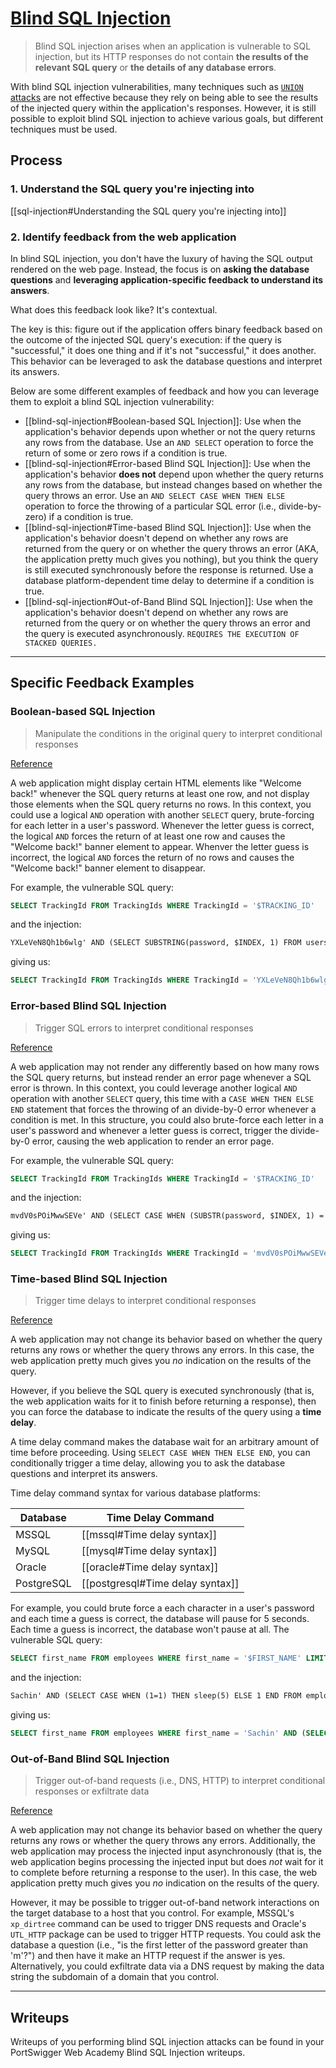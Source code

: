 # [Blind SQL Injection](https://portswigger.net/web-security/sql-injection/blind)

> Blind SQL injection arises when an application is vulnerable to SQL injection, but its HTTP responses do not contain **the results of the relevant SQL query** or **the details of any database errors**.

With blind SQL injection vulnerabilities, many techniques such as [`UNION` attacks](union-attack.md) are not effective because they rely on being able to see the results of the injected query within the application's responses. However, it is still possible to exploit blind SQL injection to achieve various goals, but different techniques must be used.

## Process

### 1. Understand the SQL query you're injecting into

[[sql-injection#Understanding the SQL query you're injecting into]]

### 2. Identify feedback from the web application

In blind SQL injection, you don't have the luxury of having the SQL output rendered on the web page. Instead, the focus is on **asking the database questions** and **leveraging application-specific feedback to understand its answers**.

What does this feedback look like? It's contextual.

The key is this: figure out if the application offers binary feedback based on the outcome of the injected SQL query's execution: if the query is "successful," it does one thing and if it's not "successful," it does another. This behavior can be leveraged to ask the database questions and interpret its answers.

Below are some different examples of feedback and how you can leverage them to exploit a blind SQL injection vulnerability:
* [[blind-sql-injection#Boolean-based SQL Injection]]:  Use when the application's behavior depends upon whether or not the query returns any rows from the database. Use an `AND SELECT` operation to force the return of some or zero rows if a condition is true.
* [[blind-sql-injection#Error-based Blind SQL Injection]]: Use when the application's behavior **does not** depend upon whether the query returns any rows from the database, but instead changes based on whether the query throws an error. Use an `AND SELECT CASE WHEN THEN ELSE` operation to force the throwing of a particular SQL error (i.e., divide-by-zero) if a condition is true.
* [[blind-sql-injection#Time-based Blind SQL Injection]]: Use when the application's behavior doesn't depend on whether any rows are returned from the query or on whether the query throws an error (AKA, the application pretty much gives you nothing), but you think the query is still executed synchronously before the response is returned. Use a database platform-dependent time delay to determine if a condition is true.
* [[blind-sql-injection#Out-of-Band Blind SQL Injection]]: Use when the application's behavior doesn't depend on whether any rows are returned from the query or on whether the query throws an error and the query is executed asynchronously. `REQUIRES THE EXECUTION OF STACKED QUERIES.`

---

## Specific Feedback Examples

### Boolean-based SQL Injection

> Manipulate the conditions in the original query to interpret conditional responses

[Reference](https://portswigger.net/web-security/sql-injection/blind)

A web application might display certain HTML elements like "Welcome back!" whenever the SQL query returns at least one row, and not display those elements when the SQL query returns no rows. In this context, you could use a logical `AND` operation with another `SELECT` query, brute-forcing for each letter in a user's password. Whenever the letter guess is correct, the logical `AND` forces the return of at least one row and causes the "Welcome back!" banner element to appear. Whenver the letter guess is incorrect, the logical `AND` forces the return of no rows and causes the "Welcome back!" banner element to disappear.

For example, the vulnerable SQL query:

```sql
SELECT TrackingId FROM TrackingIds WHERE TrackingId = '$TRACKING_ID'
```

and the injection:

```txt
YXLeVeN8Qh1b6wlg' AND (SELECT SUBSTRING(password, $INDEX, 1) FROM users WHERE username = 'administrator') = '$CHARACTER'--
```

giving us:

```sql
SELECT TrackingId FROM TrackingIds WHERE TrackingId = 'YXLeVeN8Qh1b6wlg' AND (SELECT SUBSTRING(password, $INDEX, 1) FROM users WHERE username = 'administrator') = '$CHARACTER'--'
```

### Error-based Blind SQL Injection

> Trigger SQL errors to interpret conditional responses

[Reference](https://portswigger.net/web-security/sql-injection/blind)

A web application may not render any differently based on how many rows the SQL query returns, but instead render an error page whenever a SQL error is thrown. In this context, you could leverage another logical `AND` operation with another `SELECT` query, this time with a `CASE WHEN THEN ELSE END` statement that forces the throwing of an divide-by-0 error whenever a condition is met. In this structure, you could also brute-force each letter in a user's password and whenever a letter guess is correct, trigger the divide-by-0 error, causing the web application to render an error page.

For example, the vulnerable SQL query:

```sql
SELECT TrackingId FROM TrackingIds WHERE TrackingId = '$TRACKING_ID'
```

and the injection:

```txt
mvdV0sPOiMwwSEVe' AND (SELECT CASE WHEN (SUBSTR(password, $INDEX, 1) = '$CHARACTER') THEN TO_CHAR(1/0) ELSE 'a' END FROM users WHERE username = 'administrator') = 'a'--'
```

giving us:

```sql
SELECT TrackingId FROM TrackingIds WHERE TrackingId = 'mvdV0sPOiMwwSEVe' AND (SELECT CASE WHEN (SUBSTR(password, $INDEX, 1) = '$CHARACTER') THEN TO_CHAR(1/0) ELSE 'a' END FROM users WHERE username = 'administrator') = 'a'--''
```

### Time-based Blind SQL Injection

> Trigger time delays to interpret conditional responses

[Reference](https://portswigger.net/web-security/sql-injection/blind)

A web application may not change its behavior based on whether the query returns any rows or whether the query throws any errors. In this case, the web application pretty much gives you *no* indication on the results of the query.

However, if you believe the SQL query is executed synchronously (that is, the web application waits for it to finish before returning a response), then you can force the database to indicate the results of the query using a **time delay**.

A time delay command makes the database wait for an arbitrary amount of time before proceeding. Using `SELECT CASE WHEN THEN ELSE END`, you can conditionally trigger a time delay, allowing you to ask the database questions and interpret its answers.

Time delay command syntax for various database platforms:

| Database | Time Delay Command |
| --- | --- |
| MSSQL | [[mssql#Time delay syntax]] |
| MySQL | [[mysql#Time delay syntax]] |
| Oracle | [[oracle#Time delay syntax]] |
| PostgreSQL | [[postgresql#Time delay syntax]] |

For example, you could brute force a each character in a user's password and each time a guess is correct, the database will pause for 5 seconds. Each time a guess is incorrect, the database won't pause at all. The vulnerable SQL query:

```sql
SELECT first_name FROM employees WHERE first_name = '$FIRST_NAME' LIMIT 1;
```

and the injection:

```txt
Sachin' AND (SELECT CASE WHEN (1=1) THEN sleep(5) ELSE 1 END FROM employees WHERE first_name = 'Sachin' LIMIT 1) = 0 LIMIT 1;--
```

giving us:

```sql
SELECT first_name FROM employees WHERE first_name = 'Sachin' AND (SELECT CASE WHEN (SUBSTRING(password, 1, 1) = 'a') THEN sleep(5) ELSE 1 END FROM employees WHERE first_name = 'Sachin' LIMIT 1) = 0 LIMIT 1;--' LIMIT 1;
```

### Out-of-Band Blind SQL Injection

> Trigger out-of-band requests (i.e., DNS, HTTP) to interpret conditional responses or exfiltrate data

[Reference](https://portswigger.net/web-security/sql-injection/blind)

A web application may not change its behavior based on whether the query returns any rows or whether the query throws any errors. Additionally, the web application may process the injected input asynchronously (that is, the web application begins processing the injected input but does *not* wait for it to complete before returning a response to the user). In this case, the web application pretty much gives you *no* indication on the results of the query.

However, it may be possible to trigger out-of-band network interactions on the target database to a host that you control. For example, MSSQL's `xp_dirtree` command can be used to trigger DNS requests and Oracle's `UTL_HTTP` package can be used to trigger HTTP requests. You could ask the database a question (i.e., "is the first letter of the password greater than 'm'?") and then have it make an HTTP request if the answer is yes. Alternatively, you could exfiltrate data via a DNS request by making the data string the subdomain of a domain that you control.



---

## Writeups

Writeups of you performing blind SQL injection attacks can be found in your PortSwigger Web Academy Blind SQL Injection writeups.
